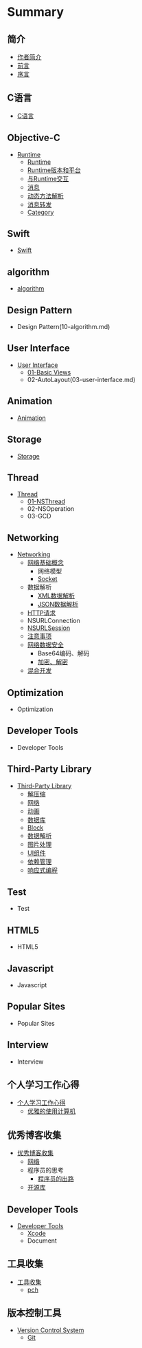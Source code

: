 # Summary

## 简介
* [作者简介](README.md)
* [前言](README.md)
* [序言](README.md)

## C语言
* [C语言](chapter1.md)

## Objective-C
* [Runtime](runtime.md)
    * [Runtime](runtime.md)
    * [Runtime版本和平台](runtime-versions-and-platforms.md)
    * [与Runtime交互](与runtime交互.md)
    * [消息](消息.md)
    * [动态方法解析](动态方法解析.md)
    * [消息转发](消息转发.md)
    * [Category](category.md)

## Swift
* [Swift](swift.md)

## algorithm
* [algorithm](10-algorithm.md)

## Design Pattern
* Design Pattern\(10-algorithm.md\)

## User Interface
* [User Interface](03-user-interface.md)
    * [01-Basic Views](03-user-interface.md)
    * 02-AutoLayout\(03-user-interface.md\)

## Animation
* [Animation](05-animation.md)

## Storage
* [Storage](05-animation.md)

## Thread
* [Thread](09-thread.md)
    * [01-NSThread](nsthread.md)
    * 02-NSOperation
    * 03-GCD

## Networking
* [Networking](10-networking.md)
    * [网络基础概念](网络基础概念.md)
        * 网络模型
        * [Socket](socket.md)
    * 数据解析
        * [XML数据解析](xml数据解析.md)
        * [JSON数据解析](json数据解析.md)
    * [HTTP请求](getpost请求.md)
    * NSURLConnection
    * [NSURLSession](nsurlsession.md)
    * [注意事项](注意事项.md)
    * [网络数据安全](网络数据安全.md)
        * Base64编码、解码
        * [加密、解密](加密、解密.md)
    * [混合开发](混合开发.md)

## Optimization
* Optimization

## Developer Tools
* Developer Tools

## Third-Party Library
* [Third-Party Library](third-party-library.md)
    * [解压缩](解压缩.md)
    * [网络](networking-library.md)
    * [动画](动画.md)
    * [数据库](数据库.md)
    * [Block](block.md)
    * [数据解析](数据解析.md)
    * [图片处理](图片处理.md)
    * [UI组件](ui组建.md)
    * [依赖管理](包管理器.md)
    * [响应式编程](响应式编程.md)

## Test
* Test

## HTML5
* HTML5

## Javascript
* Javascript

## Popular Sites
* Popular Sites

## Interview
* Interview

## 个人学习工作心得
* [个人学习工作心得](19-个人学习工作心得.md)
    * [优雅的使用计算机](优雅的使用计算机.md)

## 优秀博客收集
* [优秀博客收集](优秀博客收集.md)
    * [网络](网络.md)
    * 程序员的思考
        * [程序员的出路](程序员的出路.md)
    * [开源库](开源库.md)

## Developer Tools
* [Developer Tools](developer-tools.md)
    * [Xcode](xocdel.md)
    * Document

## 工具收集
* [工具收集](工具收集.md)
    * [pch](pch.md)

## 版本控制工具
* [Version Control System](version-control-system.md)
    * [Git](git.md)

